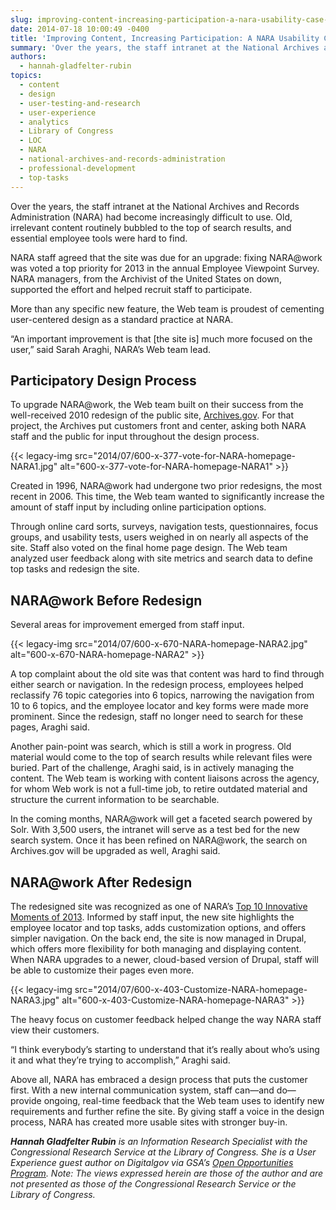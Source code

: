 ```yaml
---
slug: improving-content-increasing-participation-a-nara-usability-case-study
date: 2014-07-18 10:00:49 -0400
title: 'Improving Content, Increasing Participation: A NARA Usability Case Study'
summary: 'Over the years, the staff intranet at the National Archives and Records Administration (NARA) had become increasingly difficult to use. Old, irrelevant content routinely bubbled to the top of search results, and essential employee tools were hard to find. NARA staff agreed that the site was due for an upgrade: fixing NARA@work was voted a'
authors:
  - hannah-gladfelter-rubin
topics:
  - content
  - design
  - user-testing-and-research
  - user-experience
  - analytics
  - Library of Congress
  - LOC
  - NARA
  - national-archives-and-records-administration
  - professional-development
  - top-tasks
---
```


Over the years, the staff intranet at the National Archives and Records Administration (NARA) had become increasingly difficult to use. Old, irrelevant content routinely bubbled to the top of search results, and essential employee tools were hard to find.

NARA staff agreed that the site was due for an upgrade: fixing NARA@work was voted a top priority for 2013 in the annual Employee Viewpoint Survey. NARA managers, from the Archivist of the United States on down, supported the effort and helped recruit staff to participate.

More than any specific new feature, the Web team is proudest of cementing user-centered design as a standard practice at NARA.

“An important improvement is that [the site is] much more focused on the user,” said Sarah Araghi, NARA’s Web team lead.

## Participatory Design Process

To upgrade NARA@work, the Web team built on their success from the well-received 2010 redesign of the public site, <a href="http://www.archives.gov/" target="_blank">Archives.gov</a>. For that project, the Archives put customers front and center, asking both NARA staff and the public for input throughout the design process.

{{< legacy-img src="2014/07/600-x-377-vote-for-NARA-homepage-NARA1.jpg" alt="600-x-377-vote-for-NARA-homepage-NARA1" >}}

Created in 1996, NARA@work had undergone two prior redesigns, the most recent in 2006. This time, the Web team wanted to significantly increase the amount of staff input by including online participation options.

Through online card sorts, surveys, navigation tests, questionnaires, focus groups, and usability tests, users weighed in on nearly all aspects of the site. Staff also voted on the final home page design. The Web team analyzed user feedback along with site metrics and search data to define top tasks and redesign the site.

## NARA@work Before Redesign

Several areas for improvement emerged from staff input.

{{< legacy-img src="2014/07/600-x-670-NARA-homepage-NARA2.jpg" alt="600-x-670-NARA-homepage-NARA2" >}}

A top complaint about the old site was that content was hard to find through either search or navigation. In the redesign process, employees helped reclassify 76 topic categories into 6 topics, narrowing the navigation from 10 to 6 topics, and the employee locator and key forms were made more prominent. Since the redesign, staff no longer need to search for these pages, Araghi said.

Another pain-point was search, which is still a work in progress. Old material would come to the top of search results while relevant files were buried. Part of the challenge, Araghi said, is in actively managing the content. The Web team is working with content liaisons across the agency, for whom Web work is not a full-time job, to retire outdated material and structure the current information to be searchable.

In the coming months, NARA@work will get a faceted search powered by Solr. With 3,500 users, the intranet will serve as a test bed for the new search system. Once it has been refined on NARA@work, the search on Archives.gov will be upgraded as well, Araghi said.

## NARA@work After Redesign

The redesigned site was recognized as one of NARA’s <a href="http://www.google.com/url?q=http%3A%2F%2Fblogs.archives.gov%2Finnovation%2F2013%2F12%2F30%2Ftop-10-innovative-moments-of-2013%2F&sa=D&sntz=1&usg=AFQjCNGmVkfJ_8SSVZC7DFP-ARXCOqkM6g" target="_blank">Top 10 Innovative Moments of 2013</a>. Informed by staff input, the new site highlights the employee locator and top tasks, adds customization options, and offers simpler navigation. On the back end, the site is now managed in Drupal, which offers more flexibility for both managing and displaying content. When NARA upgrades to a newer, cloud-based version of Drupal, staff will be able to customize their pages even more.

{{< legacy-img src="2014/07/600-x-403-Customize-NARA-homepage-NARA3.jpg" alt="600-x-403-Customize-NARA-homepage-NARA3" >}}

The heavy focus on customer feedback helped change the way NARA staff view their customers.

“I think everybody’s starting to understand that it’s really about who’s using it and what they’re trying to accomplish,” Araghi said.

Above all, NARA has embraced a design process that puts the customer first. With a new internal communication system, staff can—and do—provide ongoing, real-time feedback that the Web team uses to identify new requirements and further refine the site. By giving staff a voice in the design process, NARA has created more usable sites with stronger buy-in.

_**Hannah Gladfelter Rubin** is an Information Research Specialist with the Congressional Research Service at the Library of Congress. She is a User Experience guest author on Digitalgov via GSA&#8217;s [Open Opportunities Program](http://gsablogs.gsa.gov/dsic/how-it-works/)._ _<span style="color: #222222">Note: The views expressed herein are those of the author and are not presented as those of the Congressional Research Service or the Library of Congress.</span>_
